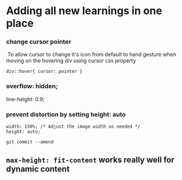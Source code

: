 # Adding all new learnings in one place

### change cursor pointer
![]()
To allow cursor to change it's icon from default to hand gesture when moving on the hovering div using cursor css property

`
div::hover{
    cursor: pointer
}
`


    
### overflow: hidden;
line-height: 0.9;


### prevent distortion by setting height: auto
    width: 150%; /* Adjust the image width as needed */
    height: auto;

`git commit --amend`


## `max-height: fit-content` works really well for dynamic content